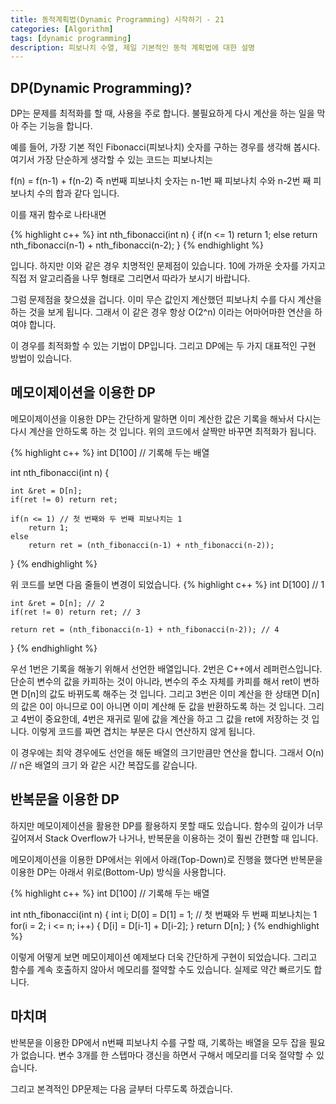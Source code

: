 ```yaml
---
title: 동적계획법(Dynamic Programming) 시작하기 - 21
categories: [Algorithm]
tags: [dynamic programming]
description: 피보나치 수열, 제일 기본적인 동적 계획법에 대한 설명
---
```



## DP(Dynamic Programming)?
DP는 문제를 최적화를 할 때, 사용을 주로 합니다. 불필요하게 다시 계산을 하는 일을 막아 주는 기능을 합니다.

예를 들어, 가장 기본 적인 Fibonacci(피보나치) 숫자를 구하는 경우를 생각해 봅시다. 여기서 가장 단순하게 생각할 수 있는 코드는 피보나치는

f(n) = f(n-1) + f(n-2) 즉 n번째 피보나치 숫자는 n-1번 째 피보나치 수와 n-2번 째 피보나치 수의 합과 같다 입니다.

이를 재귀 함수로 나타내면

{% highlight c++ %}
int nth_fibonacci(int n) {
    if(n <= 1)
        return 1;
    else
        return nth_fibonacci(n-1) + nth_fibonacci(n-2);
}
{% endhighlight %}

입니다. 하지만 이와 같은 경우 치명적인 문제점이 있습니다. 10에 가까운 숫자를 가지고 직접 저 알고리즘을 나무 형태로 그리면서 따라가 보시기 바랍니다.

그럼 문제점을 찾으셨을 겁니다. 이미 무슨 값인지 계산했던 피보나치 수를 다시 계산을 하는 것을 보게 됩니다. 그래서 이 같은 경우 항상 O(2^n) 이라는 어마어마한 연산을 하여야 합니다.

이 경우를 최적화할 수 있는 기법이 DP입니다. 그리고 DP에는 두 가지 대표적인 구현 방법이 있습니다.

## 메모이제이션을 이용한 DP
메모이제이션을 이용한 DP는 간단하게 말하면 이미 계산한 값은 기록을 해놔서 다시는 다시 계산을 안하도록 하는 것 입니다. 위의 코드에서 살짝만 바꾸면 최적화가 됩니다.

{% highlight c++ %}
int D[100] // 기록해 두는 배열

int nth_fibonacci(int n) {

    int &ret = D[n];
    if(ret != 0) return ret;

    if(n <= 1) // 첫 번째와 두 번째 피보나치는 1
        return 1;
    else
        return ret = (nth_fibonacci(n-1) + nth_fibonacci(n-2));
}
{% endhighlight %}

위 코드를 보면 다음 줄들이 변경이 되었습니다.
{% highlight c++ %}
    int D[100] // 1

    int &ret = D[n]; // 2
    if(ret != 0) return ret; // 3

    return ret = (nth_fibonacci(n-1) + nth_fibonacci(n-2)); // 4
}
{% endhighlight %}

우선 1번은 기록을 해놓기 위해서 선언한 배열입니다. 2번은 C++에서 레퍼런스입니다. 단순히 변수의 값을 카피하는 것이 아니라, 변수의 주소 자체를 카피를 해서 ret이 변하면 D[n]의 값도 바뀌도록 해주는 것 입니다.
그리고 3번은 이미 계산을 한 상태면 D[n]의 값은 0이 아니므로 0이 아니면 이미 계산해 둔 값을 반환하도록 하는 것 입니다.
그리고 4번이 중요한데, 4번은 재귀로 밑에 값을 계산을 하고 그 값을 ret에 저장하는 것 입니다.
이렇게 코드를 짜면 겹치는 부분은 다시 연산하지 않게 됩니다.

이 경우에는 최악 경우에도 선언을 해둔 배열의 크기만큼만 연산을 합니다. 그래서 O(n) // n은 배열의 크기
와 같은 시간 복잡도를 같습니다.

## 반복문을 이용한 DP
하지만 메모이제이션을 활용한 DP를 활용하지 못할 때도 있습니다. 함수의 깊이가 너무 깊어져서 Stack Overflow가 나거나, 반복문을 이용하는 것이 훨씬 간편할 때 입니다.

메모이제이션을 이용한 DP에서는 위에서 아래(Top-Down)로 진행을 했다면 반복문을 이용한 DP는 아래서 위로(Bottom-Up) 방식을 사용합니다.

{% highlight c++ %}
int D[100] // 기록해 두는 배열

int nth_fibonacci(int n) {
    int i;
    D[0] = D[1] = 1; // 첫 번째와 두 번째 피보나치는 1
    for(i = 2; i <= n; i++) {
        D[i] = D[i-1] + D[i-2];
    }
    return D[n];
}
{% endhighlight %}

이렇게 어떻게 보면 메모이제이션 예제보다 더욱 간단하게 구현이 되었습니다. 그리고 함수를 계속 호출하지 않아서 메모리를 절약할 수도 있습니다. 실제로 약간 빠르기도 합니다.

## 마치며

반복문을 이용한 DP에서 n번째 피보나치 수를 구할 때, 기록하는 배열을 모두 잡을 필요가 없습니다. 변수 3개를 한 스텝마다 갱신을 하면서 구해서 메모리를 더욱 절약할 수 있습니다.

그리고 본격적인 DP문제는 다음 글부터 다루도록 하겠습니다.
